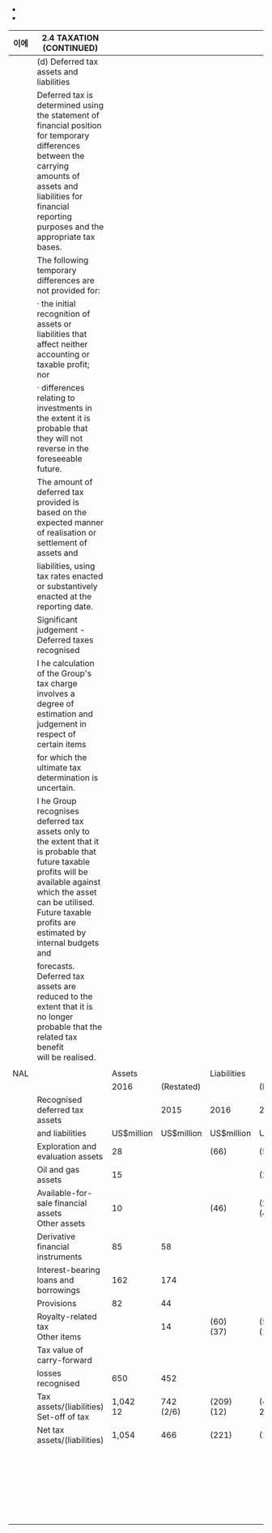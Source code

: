 - 
- 

| 이에  | 2.4 TAXATION (CONTINUED)                                                                                                                                                                                                                |             |              |               |              |                                |              |
|-----|-----------------------------------------------------------------------------------------------------------------------------------------------------------------------------------------------------------------------------------------|-------------|--------------|---------------|--------------|--------------------------------|--------------|
|     | (d) Deferred tax assets and liabilities                                                                                                                                                                                                 |             |              |               |              |                                |              |
|     | Deferred tax is determined using the statement of financial position for temporary differences between the carrying<br>amounts of assets and liabilities for financial reporting purposes and the appropriate tax bases.                |             |              |               |              |                                |              |
|     | The following temporary differences are not provided for:                                                                                                                                                                               |             |              |               |              |                                |              |
|     | · the initial recognition of assets or liabilities that affect neither accounting or taxable profit; nor                                                                                                                                |             |              |               |              |                                |              |
|     | · differences relating to investments in the extent it is probable that they will not reverse in the foreseeable future.                                                                                                                |             |              |               |              |                                |              |
|     | The amount of deferred tax provided is based on the expected manner of realisation or settlement of assets and                                                                                                                          |             |              |               |              |                                |              |
|     | liabilities, using tax rates enacted or substantively enacted at the reporting date.                                                                                                                                                    |             |              |               |              |                                |              |
|     | Significant judgement - Deferred taxes recognised                                                                                                                                                                                       |             |              |               |              |                                |              |
|     | I he calculation of the Group's tax charge involves a degree of estimation and judgement in respect of certain items                                                                                                                    |             |              |               |              |                                |              |
|     | for which the ultimate tax determination is uncertain.                                                                                                                                                                                  |             |              |               |              |                                |              |
|     | I he Group recognises deferred tax assets only to the extent that it is probable that future taxable profits will be<br>available against which the asset can be utilised. Future taxable profits are estimated by internal budgets and |             |              |               |              |                                |              |
|     | forecasts. Deferred tax assets are reduced to the extent that it is no longer probable that the related tax benefit<br>will be realised.                                                                                                |             |              |               |              |                                |              |
|     |                                                                                                                                                                                                                                         |             |              |               |              |                                |              |
| NAL |                                                                                                                                                                                                                                         | Assets      |              | Liabilities   |              | Net                            |              |
|     |                                                                                                                                                                                                                                         | 2016        | (Restated)   |               | (Restated)   | 2016                           | (Restated)   |
|     | Recognised deferred tax assets                                                                                                                                                                                                          |             | 2015         | 2016          | 2015         |                                | 2015         |
|     | and liabilities                                                                                                                                                                                                                         | US\$million | US\$million  | US\$million   | US\$million  | US\$million                    | US\$million  |
|     | Exploration and evaluation assets                                                                                                                                                                                                       | 28          |              | (66)          | (55)         | (રક્ષ)                         | (55)         |
|     | Oil and gas assets                                                                                                                                                                                                                      | 15          |              |               | (246)        | 15                             | (246)        |
|     | Available-for-sale financial assets<br>Other assets                                                                                                                                                                                     | 10          |              | (46)          | (20)<br>(42) | (36)                           | (20)<br>(42) |
|     | Derivative financial instruments                                                                                                                                                                                                        | 85          | 58           |               |              | 85                             | 58           |
|     | Interest-bearing loans and borrowings                                                                                                                                                                                                   | 162         | 174          |               |              | 162                            | 174          |
|     | Provisions                                                                                                                                                                                                                              | 82          | 44           |               |              | 82                             | 44           |
|     | Royalty-related tax<br>Other items                                                                                                                                                                                                      |             | 14           | (60)<br>(37)  | (54)<br>(12) | (60)<br>(37)                   | (54)<br>2    |
|     | Tax value of carry-forward                                                                                                                                                                                                              |             |              |               |              |                                |              |
|     | losses recognised                                                                                                                                                                                                                       | 650         | 452          |               |              | 660                            | 452          |
|     | Tax assets/(liabilities)<br>Set-off of tax                                                                                                                                                                                              | 1,042<br>12 | 742<br>(2/6) | (209)<br>(12) | (429)<br>276 | કિલેટ                          | 313          |
|     | Net tax assets/(liabilities)                                                                                                                                                                                                            | 1,054       | 466          | (221)         | (155)        | કિલેટ                          | 313          |
|     |                                                                                                                                                                                                                                         |             |              |               |              |                                |              |
|     |                                                                                                                                                                                                                                         |             |              |               |              |                                |              |
|     |                                                                                                                                                                                                                                         |             |              |               |              |                                |              |
|     |                                                                                                                                                                                                                                         |             |              |               |              |                                |              |
|     |                                                                                                                                                                                                                                         |             |              |               |              |                                |              |
|     |                                                                                                                                                                                                                                         |             |              |               |              |                                |              |
|     |                                                                                                                                                                                                                                         |             |              |               |              |                                |              |
|     |                                                                                                                                                                                                                                         |             |              |               |              |                                |              |
|     |                                                                                                                                                                                                                                         |             |              |               |              |                                |              |
|     |                                                                                                                                                                                                                                         |             |              |               |              |                                |              |
|     |                                                                                                                                                                                                                                         |             |              |               |              |                                |              |
|     |                                                                                                                                                                                                                                         |             |              |               |              | Santos Annual Report 2016 / 67 |              |